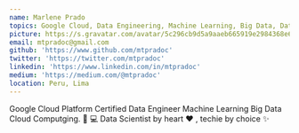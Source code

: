 ```yaml
---
name: Marlene Prado
topics: Google Cloud, Data Engineering, Machine Learning, Big Data, Data Science, Cloud Computing
picture: https://s.gravatar.com/avatar/5c296cb9d5a9aaeb665919e2984368e6?s=600
email: mtpradoc@gmail.com
github: 'https://www.github.com/mtpradoc'
twitter: 'https://twitter.com/mtpradoc'
linkedin: 'https://www.linkedin.com/in/mtpradoc'
medium: 'https://medium.com/@mtpradoc'
location: Peru, Lima
---
```


Google Cloud Platform Certified
Data Engineer
Machine Learning Big Data
Cloud Computging. 
👩 💻 Data Scientist by heart ♥️ , 
techie by choice ✨

